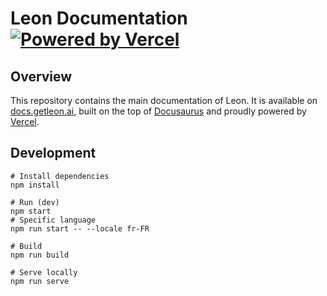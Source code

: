# Leon Documentation [![Powered by Vercel](https://raw.githubusercontent.com/leon-ai/docs.getleon.ai/master/static/img/powered-by-vercel.svg)](https://vercel.com?utm_source=leon-ai&utm_campaign=oss)

## Overview

This repository contains the main documentation of Leon. It is available on [docs.getleon.ai](https://docs.getleon.ai), built on the top of [Docusaurus](https://docusaurus.io) and proudly powered by [Vercel](https://vercel.com?utm_source=leon-ai&utm_campaign=oss).

## Development

```
# Install dependencies
npm install

# Run (dev)
npm start
# Specific language
npm run start -- --locale fr-FR

# Build
npm run build

# Serve locally
npm run serve
```
